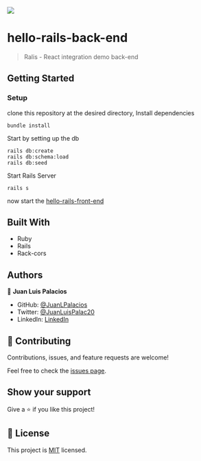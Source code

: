 ![](https://img.shields.io/badge/Microverse-blueviolet)

# hello-rails-back-end

> Ralis - React integration demo back-end


## Getting Started

### Setup

clone this repository at the desired directory, Install dependencies

```
bundle install
```

Start by setting up the db

```
rails db:create
rails db:schema:load
rails db:seed
```

Start Rails Server

```
rails s
```
now start the [hello-rails-front-end](https://github.com/JuanLPalacios/hello-react-front-end)


## Built With

- Ruby
- Rails
- Rack-cors

## Authors

👤 **Juan Luis Palacios**

- GitHub: [@JuanLPalacios](https://github.com/JuanLPalacios)
- Twitter: [@JuanLuisPalac20](https://twitter.com/twitterhandle)
- LinkedIn: [LinkedIn](https://www.linkedin.com/in/juan-luis-palacios-p%C3%A9rez-95b39a228/)

## 🤝 Contributing

Contributions, issues, and feature requests are welcome!

Feel free to check the [issues page](./issues).

## Show your support

Give a ⭐️ if you like this project!

## 📝 License

This project is [MIT](./LICENSE) licensed.
